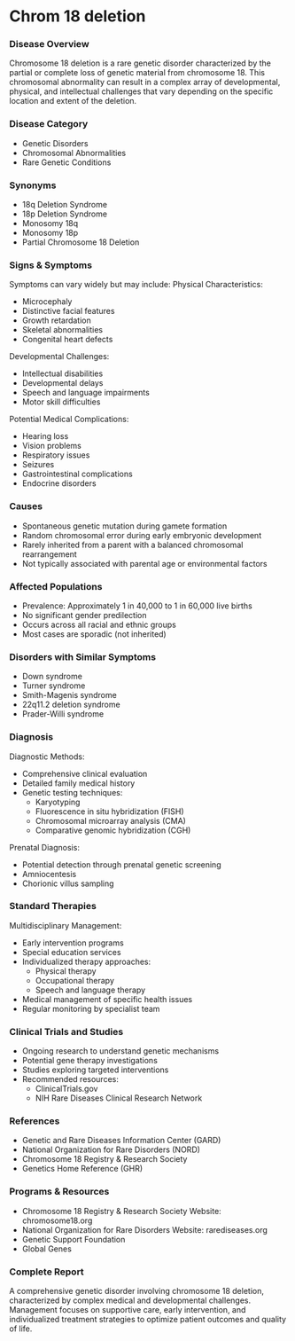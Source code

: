 # Chrom 18 deletion

### Disease Overview
Chromosome 18 deletion is a rare genetic disorder characterized by the partial or complete loss of genetic material from chromosome 18. This chromosomal abnormality can result in a complex array of developmental, physical, and intellectual challenges that vary depending on the specific location and extent of the deletion.

### Disease Category
- Genetic Disorders
- Chromosomal Abnormalities
- Rare Genetic Conditions

### Synonyms
- 18q Deletion Syndrome
- 18p Deletion Syndrome
- Monosomy 18q
- Monosomy 18p
- Partial Chromosome 18 Deletion

### Signs & Symptoms
Symptoms can vary widely but may include:
Physical Characteristics:
- Microcephaly
- Distinctive facial features
- Growth retardation
- Skeletal abnormalities
- Congenital heart defects

Developmental Challenges:
- Intellectual disabilities
- Developmental delays
- Speech and language impairments
- Motor skill difficulties

Potential Medical Complications:
- Hearing loss
- Vision problems
- Respiratory issues
- Seizures
- Gastrointestinal complications
- Endocrine disorders

### Causes
- Spontaneous genetic mutation during gamete formation
- Random chromosomal error during early embryonic development
- Rarely inherited from a parent with a balanced chromosomal rearrangement
- Not typically associated with parental age or environmental factors

### Affected Populations
- Prevalence: Approximately 1 in 40,000 to 1 in 60,000 live births
- No significant gender predilection
- Occurs across all racial and ethnic groups
- Most cases are sporadic (not inherited)

### Disorders with Similar Symptoms
- Down syndrome
- Turner syndrome
- Smith-Magenis syndrome
- 22q11.2 deletion syndrome
- Prader-Willi syndrome

### Diagnosis
Diagnostic Methods:
- Comprehensive clinical evaluation
- Detailed family medical history
- Genetic testing techniques:
  - Karyotyping
  - Fluorescence in situ hybridization (FISH)
  - Chromosomal microarray analysis (CMA)
  - Comparative genomic hybridization (CGH)

Prenatal Diagnosis:
- Potential detection through prenatal genetic screening
- Amniocentesis
- Chorionic villus sampling

### Standard Therapies
Multidisciplinary Management:
- Early intervention programs
- Special education services
- Individualized therapy approaches:
  - Physical therapy
  - Occupational therapy
  - Speech and language therapy
- Medical management of specific health issues
- Regular monitoring by specialist team

### Clinical Trials and Studies
- Ongoing research to understand genetic mechanisms
- Potential gene therapy investigations
- Studies exploring targeted interventions
- Recommended resources:
  - ClinicalTrials.gov
  - NIH Rare Diseases Clinical Research Network

### References
- Genetic and Rare Diseases Information Center (GARD)
- National Organization for Rare Disorders (NORD)
- Chromosome 18 Registry & Research Society
- Genetics Home Reference (GHR)

### Programs & Resources
- Chromosome 18 Registry & Research Society
  Website: chromosome18.org
- National Organization for Rare Disorders
  Website: rarediseases.org
- Genetic Support Foundation
- Global Genes

### Complete Report
A comprehensive genetic disorder involving chromosome 18 deletion, characterized by complex medical and developmental challenges. Management focuses on supportive care, early intervention, and individualized treatment strategies to optimize patient outcomes and quality of life.